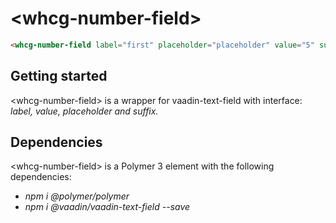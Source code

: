 # &lt;whcg-number-field&gt;

```html
<whcg-number-field label="first" placeholder="placeholder" value="5" suffix="£"></whcg-number-field>
```

## Getting started 

&lt;whcg-number-field&gt; is a wrapper for vaadin-text-field with interface: *label, value, placeholder and suffix.*

## Dependencies

&lt;whcg-number-field&gt; is a Polymer 3 element with the following dependencies: 
- *npm i @polymer/polymer*
- *npm i @vaadin/vaadin-text-field --save*
